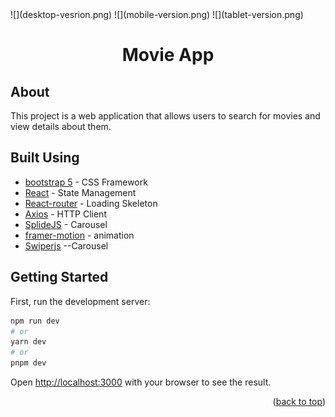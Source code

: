 <div id="top"></div>
![](desktop-vesrion.png)
![](mobile-version.png)
![](tablet-version.png)
<div align="center">
  <h1 align="center">Movie App</h1>

</div>


## About <a name = "about"></a>

This project is a web application that allows users to search for movies and view details about them.


## Built Using <a name = "built_using"></a>
- [bootstrap 5](https://getbootstrap.com/docs/5.0/getting-started/introduction/) - CSS Framework
- [React](https://react-redux.js.org/) - State Management
- [React-router](https://reactrouter.com/en/main) - Loading Skeleton
- [Axios](https://axios-http.com/) - HTTP Client
- [SplideJS](https://splidejs.com/) - Carousel
- [framer-motion](https://www.framer.com/motion/) - animation
- [Swiperjs](https://swiperjs.com/react) --Carousel
## Getting Started <a name = "getting_started"></a>

First, run the development server:

```bash
npm run dev
# or
yarn dev
# or
pnpm dev
```

Open [http://localhost:3000](http://localhost:3000) with your browser to see the result.



<p align="right">(<a href="#top">back to top</a>)</p>



